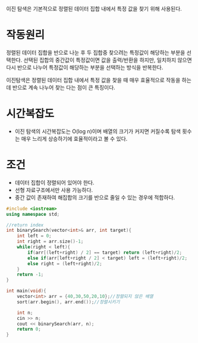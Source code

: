 이진 탐색은 기본적으로 정렬된 데이터 집합 내에서 특정 값을 찾기 위해 사용된다.

# 작동원리

정렬된 데이터 집합을 반으로 나눈 후 두 집합중 찾으려는 특정값이 해당하는 부분을 선택한다. 선택된 집합의 중간값이 특정값이면 값을 출력/반환을 하지만, 일치하지 않으면 다시 반으로 나누어 특정값이 해당하는 부분을 선택하는 방식을 반복한다.

이진탐색은 정렬된 데이터 집합 내에서 특정 값을 찾을 때 매우 효율적으로 작동을 하는데 반으로 계속 나누어 찾는 다는 점이 큰 특징이다.

# 시간복잡도 
- 이진 탐색의 시간복잡도는 O(log n)이며 배열의 크기가 커지면 커질수록 탐색 횟수는 매우 느리게 상승하기에 효율적이라고 볼 수 있다.

# 조건
- 데이터 집합이 정렬되어 있어야 한다.
- 선형 자료구조에서만 사용 가능하다.
- 중간 값이 존재하여 해집합의 크기를 반으로 줄일 수 있는 경우에 적합하다.

```c++ title='Ex'
#include <iostream>
using namespace std;

//return index
int binarySearch(vector<int>& arr, int target){
	int left = 0;
	int right = arr.size()-1;
	while(right < left){
		if(arr[(left+right) / 2] == target) return (left+right)/2;
		else if(arr[left+right / 2] < target) left = (left+right)/2;
		else right = (left+right)/2;
	}
	return -1;
}

int main(void){
	vector<int> arr = {40,30,50,20,10};//정렬되지 않은 배열
	sort(arr.begin(), arr.end());//정렬시키기

	int n;
	cin >> n;
	cout << binarySearch(arr, n);
	return 0;
}
```
